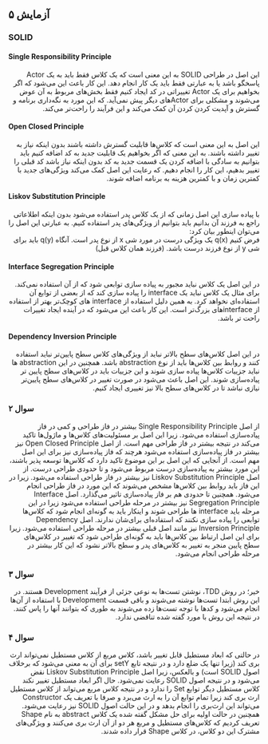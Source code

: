 ## آزمایش ۵

### SOLID

#### Single Responsibility Principle

 <p dir="rtl"  style='text-align: right;'>
این اصل در طراحی SOLID به این معنی است که یک کلاس فقط باید به یک Actor پاسخگو باشد 
یا به عبارتی فقط باید یک کار انجام دهد. این کار باعث این می‌شود که اگر بخواهیم برای یک Actor تغییراتی 
در کد ایجاد کنیم فقط بخش‌های مربوط به آن عوض می‌شوند و مشکلی برای Actorهای دیگر پیش نمی‌آید. که این مورد 
به نگه‌داری برنامه و گسترش و آپدیت کردن کردن آن کمک می‌کند و این فرآیند را راحت‌تر می‌کند.
</p>

#### Open Closed Principle

<p dir="rtl" style='text-align: right;'>
این اصل به این معنی است که کلاس‌ها قابلیت گسترش داشته باشند بدون اینکه نیاز به تغییر داشته باشند. 
به این معنی که اگر بخواهیم یک قابلیت جدید به کد اضافه کنیم باید بتوانیم به سادگی با اضافه کردن یک قسمت جدید 
به کد بدون اینکه نیاز باشد کد قبلی را تغییر بدهیم، این کار را انجام دهیم. که رعایت این اصل کمک می‌کند ويژگی‌های جدید با کمترین زمان و با کمترین هزینه به برنامه اضافه شوند.
</p>

#### Liskov Substitution Principle

<p dir="rtl" style="text-align: right">
با پیاده سازی این اصل زمانی که از یک کلاس پدر استفاده می‌شود بدون اینکه اطلاعاتی 
راجع به فرزند آن بدانیم باید بتوانیم از ویژگی‌های پدر استفاده کنیم. به عبارتی 
این اصل را می‌توان اینطور بیان کرد:
<br>
 فرض کنیم (q(x یک ویژگی درست در مورد شی x از نوع پدر است.
آنگاه (q(y باید برای شی y از نوع فرزند درست باشد. (فرزند همان کلاس قبل)
</p>

#### Interface Segregation Principle

<p dir="rtl" style="text-align: right">
در این اصل یک کلاس نباید مجبور به پیاده سازی توابعی شود که از آن استفاده نمی‌کند. 
برای مثال یک کلاس نباید یک interface را پیاده سازی کند که از بعضی از توابع آن استفاده‌ای نخواهد کرد.
به همین دلیل استفاده از interface های کوچک‌تر بهتر از استفاده از interface‌های بزرگ‌تر است. 
این کار باعث این‌ می‌شود که در آینده ایجاد تغییرات راحت تر باشد.
</p>

#### Dependency Inversion Principle

<p dir="rtl" style="text-align: right">
در این اصل کلاس‌های سطح بالاتر نباید از ویژگی‌های کلاس سطح پایین‌تر نباید 
استفاده کنند و روابط بین کلاس‌ها باید از نوع abstraction باشد. همچنین در 
این abstraction ها نباید جزییات کلاس‌ها پیاده سازی شوند و این جزییات باید 
در کلاس‌های سطح پایین تر پیاده‌سازی شوند. این اصل باعث می‌شود در صورت تغییر در 
کلاس‌های سطح پایین‌تر نیازی نباشد تا در کلاس‌های سطح بالا نیز تغییری ایجاد کنیم.
</p>


### سوال ۲

<p dir="rtl" style="text-align: right">
از اصل Single Responsibility Principle بیشتر در فاز طراحی و کمی در فاز پیاده‌سازی استفاده می‌شود. زیرا 
این اصل بر مسئولیت‌های کلاس‌ها و ماژول‌ها تاکید می‌کند در نتیجه بیشتر در فاز طراحی مهم است. 
از اصل Open Closed Principle نیز بیشتر در فاز پیاده‌سازی استفاده می‌شود هرچند که فاز پیاده‌سازی نیز برای 
این اصل مهم است. از‌ آنجایی که این اصل بر این موضوع تاکید دارد که کلاس‌ها توسعه پذیر باشند، این مورد 
بیشتر به پیاده‌سازی درست مربوط می‌شود و تا حدودی طراحی درست.
از اصل Liskov Substitution Principle نیز بیشتر در فاز طراحی استفاده می‌شود. زیرا در این فاز باید روابط بین کلاس‌ها 
مشخص می‌شوند که این مورد در فاز طراحی انجام می‌شود. همچنین تا حدودی هم بر فاز پیاده‌سازی تاثیر می‌گذارد.
اصل Interface Segregation Principle نیز بیشتر در مرحله طراحی استفاده می‌شود زیرا در این مرحله باید 
interface ها طراحی شوند و اینکار باید به گونه‌ای انجام شود که 
کلاس‌ها توابعی را پیاده سازی نکنند که استفاده‌ای برای‌شان ندارند.
اصل Dependency Inversion Principle نیز مانند اصل قبلی بیشتر در مرحله طراحی استفاده می‌شود. زیرا برای این اصل 
ارتباط بین کلاس‌ها باید به گونه‌ای طراحی شود که تغییر در کلاس‌های سطح پایین منجر به تغییر به کلاس‌های 
پدر و سطح بالاتر نشود که این کار بیشتر در مرحله طراحی انجام می‌شود.
</p>

### سوال ۳

<p dir="rtl" style="text-align: right">
خیر؛ در روش TDD، نوشتن تست‌ها به نوعی جزئی از فرآیند Development هستند. در این روش ابتدا تست‌ها نوشته می‌شوند و 
باقی قسمت Development با استفاده از آن‌ها انجام می‌شود و کدها با توجه تست‌ها زده می‌شوند به طوری که 
بتوانند آنها را پاس کنند. در نتیجه این روش با مورد گفته شده تناقضی ندارد.
</p>

### سوال ۴

<p dir="rtl" style="text-align: right">
در حالتی که ابعاد مستطیل قابل تغییر باشد، کلاس  مربع از کلاس مستطیل نمی‌تواند ارث بری کند (زیرا تنها یک ضلع دارد و در نتیجه تابع setY برای آن به معنی می‌شود که برخلاف اصول SOLID است) و 
بالعکس، زیرا اصل Liskov Substitution Principle نقض می‌شود و در نتیجه اصول SOLID رعایت نمی‌شود. 
 حال اگر ابعاد مستطیل تغییر نکند کلاس مستطیل دیگر توابع Set را ندارد و در نتیجه کلاس مربع می‌تواند از کلاس مستطیل 
ارث بری کند زیرا تمام توابع آن را به ارث ‌می‌برد و صرفا با تعریف یک Constructor می‌تواند این ارث‌بری 
را انجام بدهد و در این حالت اصول SOLID نیز رعایت می‌شود.
 همچنین در حالت اولیه برای حل مشکل گفته شده یک کلاس abstract به نام Shape تعریف کردیم که کلاس‌های مستطیل و مربع 
هر دو از آن ارث بری می‌کنند و ویژگی‌های مشترک این دو کلاس، در کلاس Shape قرار داده شدند.
</p>